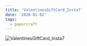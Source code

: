```yaml
---
title: 'ValentinesGiftCard_Insta7'
date: '2020-01-02'
tags:
  - papercraft
---
```


![ValentinesGiftCard_Insta7](/images/matisse_website_images/ValentinesGiftCard_Insta7.jpg)
